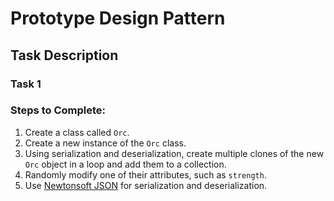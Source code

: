 # Prototype Design Pattern

## Task Description

### Task 1

### Steps to Complete:

1. Create a class called `Orc`.
2. Create a new instance of the `Orc` class.
3. Using serialization and deserialization, create multiple clones of the new `Orc` object in a loop and add them to a collection.
4. Randomly modify one of their attributes, such as `strength`.
5. Use [Newtonsoft JSON](https://www.newtonsoft.com/json/help/html/SerializingJSON.htm) for serialization and deserialization.